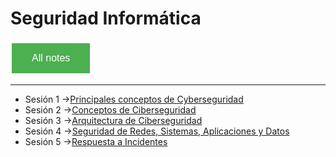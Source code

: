 # Seguridad Informática

<style>
  .back-button {
    background-color: #4CAF50; /* Green */
    border: none;
    color: white;
    padding: 15px 32px;
    text-align: center;
    text-decoration: none;
    display: inline-block;
    font-size: 16px;
    margin: 4px 2px;
    cursor: pointer;
  }
</style>

<button class="back-button" onclick="window.location.href='https://matiaspakua.github.io/tech.notes.io'">All notes</button>

---

- Sesión 1 ->[Principales conceptos de Cyberseguridad](pages/master_ti/seguridad_informatica/sesion_1.md)
- Sesión 2 ->[Conceptos de Ciberseguridad](pages/master_ti/seguridad_informatica/sesion_2.md)
- Sesión 3 ->[Arquitectura de Ciberseguridad](pages/master_ti/seguridad_informatica/sesion_3.md)
- Sesión 4 ->[Seguridad de Redes, Sistemas, Aplicaciones y Datos](pages/master_ti/seguridad_informatica/sesion_4.md)
- Sesión 5 ->[Respuesta a Incidentes](sesion_5.md)
